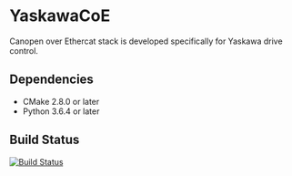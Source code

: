# YaskawaCoE
Canopen over Ethercat stack is developed specifically for Yaskawa drive control.

Dependencies
------------

 * CMake 2.8.0 or later
 * Python 3.6.4 or later

Build Status
------------
[![Build Status](https://travis-ci.org/mgautam/YaskawaCoE.svg?branch=master)](https://travis-ci.org/mgautam/YaskawaCoE)

